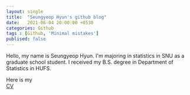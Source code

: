 ```yaml
---
layout: single
title:  "Seungyeop Hyun's github blog"
date:   2021-06-04 20:00:00 +0530
categories: Github
tags : [Github, 'Minimal mistakes']
publised: false
---
```


Hello, my name is Seungyeop Hyun. I'm majoring in statistics in SNU as a graduate school student. I received my B.S. degree in Department of Statistics in HUFS. 

Here is my <br>
[CV](/assets/CV_youp.pdf)


<!--   참고용
```javascript
const Razorpay = require('razorpay');

let rzp = Razorpay({
	key_id: 'KEY_ID',
	secret: 'name'
});

// capture request
rzp.capture(payment_id, cost)
	.then(function (data) {
		return 2;
	})
```

Check out the [Jekyll docs][jekyll-docs] for more info on how to get the most out of Jekyll. File all bugs/feature requests at [Jekyll’s GitHub repo][jekyll-gh]. If you have questions, you can ask them on [Jekyll Talk][jekyll-talk].

[jekyll-docs]: https://jekyllrb.com/docs/home
[jekyll-gh]:   https://github.com/jekyll/jekyll
[jekyll-talk]: https://talk.jekyllrb.com/	-->


